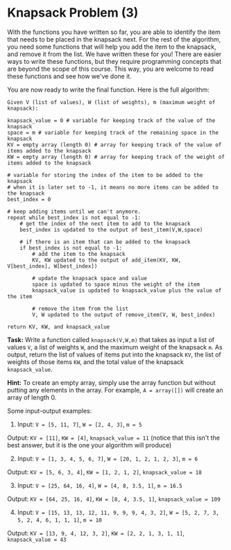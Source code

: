 # Knapsack Problem (3)

With the functions you have written so far, you are able to identify the item that needs to be placed in the knapsack next. For the rest of the algorithm, you need some functions that will help you add the item to the knapsack, and remove it from the list. We have written these for you! There are easier ways to write these functions, but they require programming concepts that are beyond the scope of this course. This way, you are welcome to read these functions and see how we've done it. 

You are now ready to write the final function. Here is the full algorithm:
```
Given V (list of values), W (list of weights), m (maximum weight of knapsack):

knapsack_value = 0 # variable for keeping track of the value of the knapsack
space = m # variable for keeping track of the remaining space in the knapsack
KV = empty array (length 0) # array for keeping track of the value of items added to the knapsack
KW = empty array (length 0) # array for keeping track of the weight of items added to the knapsack

# variable for storing the index of the item to be added to the knapsack
# when it is later set to -1, it means no more items can be added to the knapsack
best_index = 0

# keep adding items until we can't anymore. 
repeat while best_index is not equal to -1:
    # get the index of the next item to add to the knapsack
    best_index is updated to the output of best_item(V,W,space)
    
    # if there is an item that can be added to the knapsack
    if best_index is not equal to -1:
        # add the item to the knapsack
        KV, KW updated to the output of add_item(KV, KW, V[best_index], W[best_index])
        
        # update the knapsack space and value
        space is updated to space minus the weight of the item
        knapsack_value is updated to knapsack_value plus the value of the item
        
        # remove the item from the list
        V, W updated to the output of remove_item(V, W, best_index)
        
return KV, KW, and knapsack_value
```

**Task:** Write a function called `knapsack(V,W,m)` that takes as input a list of values `V`, a list of weights `W`, and the maximum weight of the knapsack `m`. As output, return the list of values of items put into the knapsack `KV`, the list of weights of those items `KW`, and the total value of the knapsack `knapsack_value`.

**Hint:** To create an empty array, simply use the array function but without putting any elements in the array. For example, `A = array([])` will create an array of length 0. 

Some input-output examples:

1. Input: `V = [5, 11, 7]`, `W = [2, 4, 3]`, `m = 5`

Output: `KV = [11]`, `KW = [4]`, `knapsack_value = 11` (notice that this isn't the best answer, but it is the one your algorithm will produce)

2. Input: `V = [1, 3, 4, 5, 6, 7]`, `W = [20, 1, 2, 1, 2, 3]`, `m = 6`

Output: `KV = [5, 6, 3, 4]`, `KW = [1, 2, 1, 2]`, `knapsack_value = 18`

3. Input: `V = [25, 64, 16, 4]`, `W = [4, 8, 3.5, 1]`, `m = 16.5`

Output: `KV = [64, 25, 16, 4]`, `KW = [8, 4, 3.5, 1]`, `knapsack_value = 109`

4. Input: `V = [15, 13, 13, 12, 11, 9, 9, 9, 4, 3, 2]`, `W = [5, 2, 7, 3, 5, 2, 4, 6, 1, 1, 1]`, `m = 10`

Output: `KV = [13, 9, 4, 12, 3, 2]`, `KW = [2, 2, 1, 3, 1, 1]`, `knapsack_value = 43`
